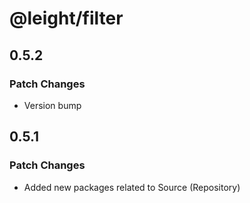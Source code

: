 # @leight/filter

## 0.5.2

### Patch Changes

- Version bump

## 0.5.1

### Patch Changes

- Added new packages related to Source (Repository)
